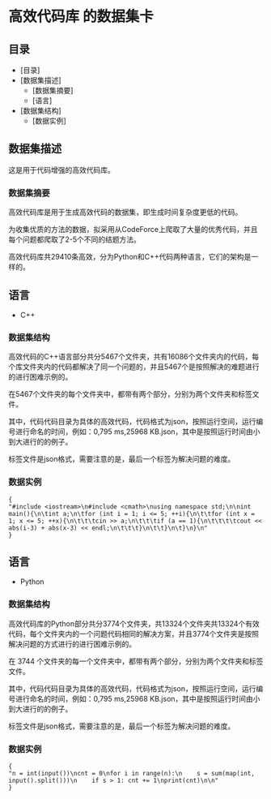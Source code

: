 # 高效代码库 的数据集卡

## 目录

- [目录]
- [数据集描述]
  - [数据集摘要]
  - [语言]
- [数据集结构]
  - [数据实例]
  
## 数据集描述

这是用于代码增强的高效代码库。

### 数据集摘要

高效代码库是用于生成高效代码的数据集，即生成时间复杂度更低的代码。

为收集优质的方法的数据，拟采用从CodeForce上爬取了大量的优秀代码，并且每个问题都爬取了2-5个不同的结题方法。

高效代码库共29410条高效，分为Python和C++代码两种语言，它们的架构是一样的。

## 语言

- C++

### 数据集结构

高效代码的C++语言部分共分5467个文件夹，共有16086个文件夹内的代码，每个库文件夹内的代码都解决了同一个问题的，并且5467个是按照解决的难题进行的进行困难示例的。

在5467个文件夹的每个文件夹中，都带有两个部分，分别为两个文件夹和标签文件。

其中，代码代码目录为具体的高效代码，代码格式为json，按照运行空间，运行编号进行命名的时间，例如：0,795 ms,25968 KB.json，其中是按照运行时间由小到大进行的的例子。

标签文件是json格式，需要注意的是，最后一个标签为解决问题的难度。

### 数据实例

```
{
"#include <iostream>\n#include <cmath>\nusing namespace std;\n\nint main(){\n\tint a;\n\tfor (int i = 1; i <= 5; ++i){\n\t\tfor (int x = 1; x <= 5; ++x){\n\t\t\tcin >> a;\n\t\t\tif (a == 1){\n\t\t\t\tcout << abs(i-3) + abs(x-3) << endl;\n\t\t\t}\n\t\t}\n\t}\n}\n"
}
```

## 语言

- Python

### 数据集结构

高效代码库的Python部分共分3774个文件夹，共13324个文件夹共13324个有效代码，每个文件夹内的一个问题代码相同的解决方案，并且3774个文件夹是按照解决问题的方式进行的进行困难示例的。

在 3744 个文件夹的每一个文件夹中，都带有两个部分，分别为两个文件夹和标签文件。

其中，代码代码目录为具体的高效代码，代码格式为json，按照运行空间，运行编号进行命名的时间，例如：0,795 ms,25968 KB.json，其中是按照运行时间由小到大进行的的例子。

标签文件是json格式，需要注意的是，最后一个标签为解决问题的难度。

### 数据实例

```
{
"n = int(input())\ncnt = 0\nfor i in range(n):\n    s = sum(map(int, input().split()))\n    if s > 1: cnt += 1\nprint(cnt)\n\n"
}
```

